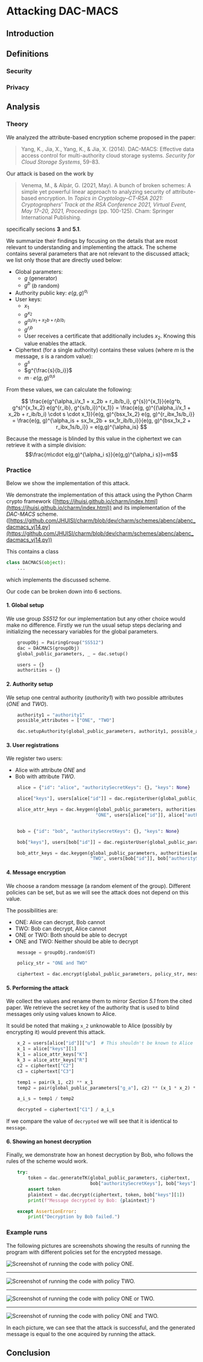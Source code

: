 # Attacking DAC-MACS

## Introduction

## Definitions

### Security

### Privacy

## Analysis

### Theory

We analyzed the attribute-based encryption scheme proposed in the paper:

> Yang, K., Jia, X., Yang, K., & Jia, X. (2014). DAC-MACS: Effective data access control for multi-authority cloud storage systems. _Security for Cloud Storage Systems_, 59-83.

Our attack is based on the work by

> Venema, M., & Alpár, G. (2021, May). A bunch of broken schemes: A simple yet powerful linear approach to analyzing security of attribute-based encryption. In _Topics in Cryptology–CT-RSA 2021: Cryptographers’ Track at the RSA Conference 2021, Virtual Event, May 17–20, 2021, Proceedings_ (pp. 100-125). Cham: Springer International Publishing.

specifically secions **3** and **5.1**.

We summarize their findings by focusing on the details that are most relevant to understanding and implementing the attack. The scheme contains several parameters that are not relevant to the discussed attack; we list only those that are directly used below:

- Global parameters:
	- $g$ (generator)
	- $g^b$ ($b$ random)
- Authority public key: $e(g,g)^{\alpha_i}$
- User keys:
	- $x_1$
	- $g^{x_2}$
	- $g^{\alpha_i/x_1 + x_2b + r_ib/b_i}$
	- $g^{r_ib}$
	- User receives a certificate that additionally includes $x_2$. Knowing this value enables the attack.
- Ciphertext (for a single authority) contains these values (where $m$ is the message, $s$ is a random value):
	- $g^s$
	- $g^{\frac{s}{b_i}}$
	- $m\cdot e(g,g)^{\alpha_i s}$

From these values, we can calculate the following:

$$
\frac{e(g^{\alpha_i/x_1 + x_2b + r_ib/b_i}, g^{s})^{x_1}}{e(g^b, g^s)^{x_1x_2} e(g^{r_ib}, g^{s/b_i})^{x_1}} = 
\frac{e(g, g)^{(\alpha_i/x_1 + x_2b + r_ib/b_i) \cdot s \cdot x_1}}{e(g, g)^{bsx_1x_2} e(g, g)^{r_ibx_1s/b_i}} =
\frac{e(g, g)^{\alpha_is + sx_1x_2b + sx_1r_ib/b_i}}{e(g, g)^{bsx_1x_2 + r_ibx_1s/b_i}} =
e(g,g)^{\alpha_is}
$$

Because the message is blinded by this value in the ciphertext we can retrieve it with a simple division:
$$\frac{m\cdot e(g,g)^{\alpha_i s}}{e(g,g)^{\alpha_i s}}=m$$
### Practice
Below we show the implementation of this attack.

We demonstrate the implementation of this attack using the Python Charm crypto framework ([https://jhuisi.github.io/charm/index.html](https://jhuisi.github.io/charm/index.html)) and its implementation of the *DAC-MACS* scheme. ([https://github.com/JHUISI/charm/blob/dev/charm/schemes/abenc/abenc_dacmacs_yj14.py](https://github.com/JHUISI/charm/blob/dev/charm/schemes/abenc/abenc_dacmacs_yj14.py))

This contains a class 
```python
class DACMACS(object):
    ...
```
which implements the discussed scheme.

Our code can be broken down into 6 sections.

#### 1. Global setup

We use group *SS512* for our implementation but any other choice would make no difference.
Firstly we run the usual setup steps declaring and initializing the necessary variables for the global parameters.

```python
    groupObj = PairingGroup("SS512")
    dac = DACMACS(groupObj)
    global_public_parameters, _ = dac.setup()

    users = {}
    authorities = {}
```

#### 2. Authority setup

We setup one central authority (*authority1*) with two possible attributes (*ONE* and *TWO*).

```python
    authority1 = "authority1"
    possible_attributes = ["ONE", "TWO"]

    dac.setupAuthority(global_public_parameters, authority1, possible_attributes, authorities)
```

#### 3. User registrations

We register two users:
- Alice with attribute *ONE* and
- Bob with attribute *TWO*.

```python
    alice = {"id": "alice", "authoritySecretKeys": {}, "keys": None}

    alice["keys"], users[alice["id"]] = dac.registerUser(global_public_parameters)

    alice_attr_keys = dac.keygen(global_public_parameters, authorities[authority1],
                                 "ONE", users[alice["id"]], alice["authoritySecretKeys"])


    bob = {"id": "bob", "authoritySecretKeys": {}, "keys": None}

    bob["keys"], users[bob["id"]] = dac.registerUser(global_public_parameters)

    bob_attr_keys = dac.keygen(global_public_parameters, authorities[authority1],
                               "TWO", users[bob["id"]], bob["authoritySecretKeys"])
```

#### 4. Message encryption

We choose a random message (a random element of the group).
Different policies can be set, but as we will see the attack does not depend on this value.

The possibilities are:

- ONE: Alice can decrypt, Bob cannot
- TWO: Bob can decrypt, Alice cannot
- ONE or TWO: Both should be able to decrypt
- ONE and TWO: Neither should be able to decrypt

```python
    message = groupObj.random(GT)

    policy_str = "ONE and TWO"

    ciphertext = dac.encrypt(global_public_parameters, policy_str, message, authorities[authority1])
```

#### 5. Performing the attack

We collect the values and rename them to mirror *Section 5.1* from the cited paper. We retrieve the secret key of the authority that is used to blind messages only using values known to Alice.

It sould be noted that making `x_2` unknowable to Alice (possibly by encrypting it) would prevent this attack.

```python
    x_2 = users[alice["id"]]["u"]  # This shouldn't be known to Alice
    x_1 = alice["keys"][1]
    k_1 = alice_attr_keys["K"]
    k_3 = alice_attr_keys["R"]
    c2 = ciphertext["C2"]
    c3 = ciphertext["C3"]

    temp1 = pair(k_1, c2) ** x_1
    temp2 = pair(global_public_parameters["g_a"], c2) ** (x_1 * x_2) * pair(k_3, c3) ** x_1

    a_i_s = temp1 / temp2

    decrypted = ciphertext["C1"] / a_i_s
```

If we compare the value of `decrypted` we will see that it is identical to `message`.

#### 6. Showing an honest decryption

Finally, we demonstrate how an honest decryption by Bob, who follows the rules of the scheme would work.

```python
    try:
        token = dac.generateTK(global_public_parameters, ciphertext,
                               bob["authoritySecretKeys"], bob["keys"][0])
        assert token
        plaintext = dac.decrypt(ciphertext, token, bob["keys"][1])
        print(f"Message decrypted by Bob: {plaintext}")

    except AssertionError:
        print("Decryption by Bob failed.")
```

### Example runs

The following pictures are screenshots showing the results of running the program with different policies set for the encrypted message.

![Screenshot of running the code with policy ONE.](scr_ONE.png)

---

![Screenshot of running the code with policy TWO.](scr_TWO.png)

---

![Screenshot of running the code with policy ONE or TWO.](scr_ONE_or_TWO.png)

---

![Screenshot of running the code with policy ONE and TWO.](scr_ONE_and_TWO.png)

In each picture, we can see that the attack is successful, and the generated message is equal to the one acquired by running the attack.

## Conclusion